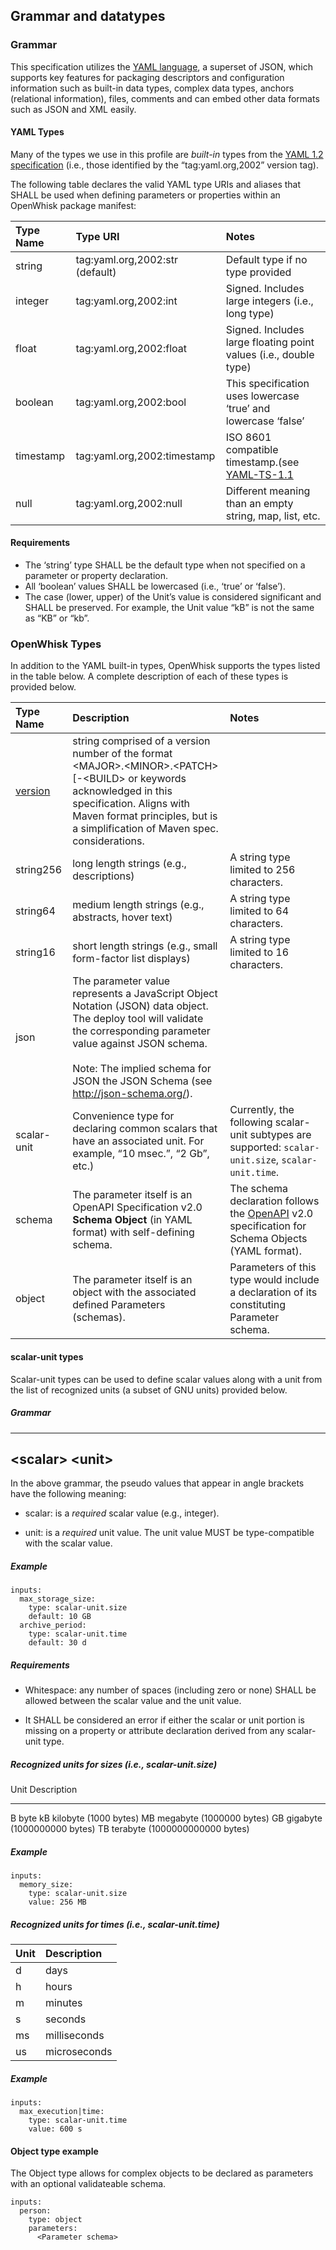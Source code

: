 <!--
#
# Licensed to the Apache Software Foundation (ASF) under one or more
# contributor license agreements.  See the NOTICE file distributed with
# this work for additional information regarding copyright ownership.
# The ASF licenses this file to You under the Apache License, Version 2.0
# (the "License"); you may not use this file except in compliance with
# the License.  You may obtain a copy of the License at
#
#     http://www.apache.org/licenses/LICENSE-2.0
#
# Unless required by applicable law or agreed to in writing, software
# distributed under the License is distributed on an "AS IS" BASIS,
# WITHOUT WARRANTIES OR CONDITIONS OF ANY KIND, either express or implied.
# See the License for the specific language governing permissions and
# limitations under the License.
#
-->

## Grammar and datatypes

### Grammar

This specification utilizes the [YAML language](#REF_YAML_1_2), a superset of JSON, which supports key features for packaging descriptors and configuration information such as built-in data types, complex data types, anchors (relational information), files, comments and can embed other data formats such as JSON and XML easily.

#### YAML Types

Many of the types we use in this profile are *built-in* types from the [YAML 1.2 specification](http://www.yaml.org/spec/1.2/spec.html) (i.e., those identified by the “tag:yaml.org,2002” version tag).

The following table declares the valid YAML type URIs and aliases that SHALL be used when defining parameters or properties within an OpenWhisk package manifest:

| Type Name | Type URI | Notes |
|:---|:---|:---|
| string    | tag:yaml.org,2002:str (default) | Default type if no type provided |
| integer   | tag:yaml.org,2002:int | Signed. Includes large integers (i.e., long type) |
| float     | tag:yaml.org,2002:float | Signed. Includes large floating point values (i.e., double type) |
| boolean   | tag:yaml.org,2002:bool | This specification uses lowercase ‘true’ and lowercase ‘false’ |
| timestamp | tag:yaml.org,2002:timestamp | ISO 8601 compatible timestamp.(see [YAML-TS-1.1](spec_normative_refs.md) |
| null      | tag:yaml.org,2002:null | Different meaning than an empty string, map, list, etc. |

#### Requirements

- The ‘string’ type SHALL be the default type when not specified on a parameter or property declaration.
- All ‘boolean’ values SHALL be lowercased (i.e., ‘true’ or ‘false’).
- The case (lower, upper) of the Unit’s value is considered significant and SHALL be preserved.  For example, the Unit value “kB” is not the same as “KB” or “kb”.

### OpenWhisk Types

In addition to the YAML built-in types, OpenWhisk supports the types listed in the table below. A complete description of each of these types is provided below.

| Type Name | Description | Notes |
|:---|:---|:---|
| [version](spec_normative_refs.md) | string comprised of a version number of the format &lt;MAJOR&gt;.&lt;MINOR&gt;.&lt;PATCH&gt;\[-&lt;BUILD&gt; or keywords acknowledged in this specification.   Aligns with Maven format principles, but is a simplification of Maven spec. considerations. |
| string256 | long length strings (e.g., descriptions) | A string type limited to 256 characters. |
| string64  | medium length strings (e.g., abstracts, hover text) | A string type limited to 64 characters. |
| string16  | short length strings (e.g., small form-factor list displays) | A string type limited to 16 characters. |
| json      | The parameter value represents a JavaScript Object Notation (JSON) data object. The deploy tool will validate the corresponding parameter value against JSON schema.</br></br>Note: The implied schema for JSON the JSON Schema (see http://json-schema.org/). |
| scalar-unit | Convenience type for declaring common scalars that have an associated unit. For example, “10 msec.”, “2 Gb”, etc.) | Currently, the following scalar-unit subtypes are supported: ```scalar-unit.size```, ```scalar-unit.time```. |
| schema    | The parameter itself is an OpenAPI Specification v2.0 **Schema Object** (in YAML format) with self-defining schema. | The schema declaration follows the [OpenAPI](spec_normative_refs.md) v2.0 specification for Schema Objects (YAML format). |
| object   | The parameter itself is an object with the associated defined Parameters (schemas). |  Parameters of this type would include a declaration of its constituting Parameter schema. |

#### scalar-unit types

Scalar-unit types can be used to define scalar values along with a unit
from the list of recognized units (a subset of GNU units) provided
below.

##### Grammar

  -----------------------------
  &lt;scalar&gt; &lt;unit&gt;
  -----------------------------

In the above grammar, the pseudo values that appear in angle brackets
have the following meaning:

-   scalar: is a *required* scalar value (e.g., integer).

-   unit: is a *required* unit value. The unit value MUST be
    type-compatible with the scalar value.

##### Example

```
inputs:
  max_storage_size:
    type: scalar-unit.size
    default: 10 GB
  archive_period:
    type: scalar-unit.time
    default: 30 d
```

##### Requirements

-   Whitespace: any number of spaces (including zero or none) SHALL be
    allowed between the scalar value and the unit value.

-   It SHALL be considered an error if either the scalar or unit portion
    is missing on a property or attribute declaration derived from any
    scalar-unit type.

##### Recognized units for sizes (i.e., scalar-unit.size)

  Unit   Description
  ------ --------------------------------
  B      byte
  kB     kilobyte (1000 bytes)
  MB     megabyte (1000000 bytes)
  GB     gigabyte (1000000000 bytes)
  TB     terabyte (1000000000000 bytes)

##### Example

```
inputs:
  memory_size:
    type: scalar-unit.size
    value: 256 MB
```

##### Recognized units for times (i.e., scalar-unit.time)

| Unit | Description |
|:---|:---|
|  d  | days |
|  h  | hours |
|  m  | minutes |
|  s  | seconds |
|  ms | milliseconds |
|  us | microseconds |

##### Example

```
inputs:
  max_execution|time:
    type: scalar-unit.time
    value: 600 s
```

#### Object type example

The Object type allows for complex objects to be declared as parameters
with an optional validateable schema.

```
inputs:
  person:
    type: object
    parameters:
      <Parameter schema>
```
